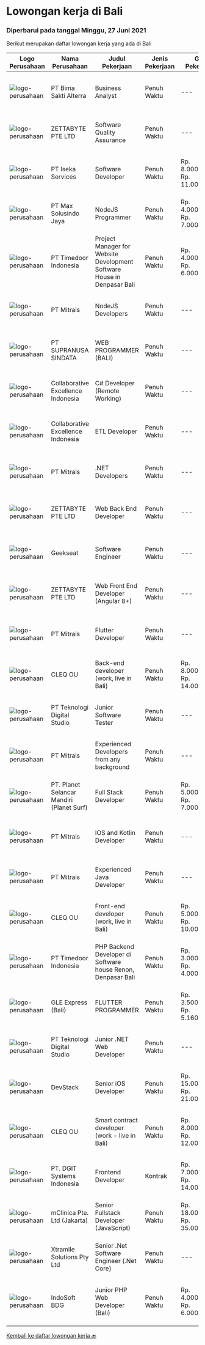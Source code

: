 
  # Lowongan kerja di Bali

  ### Diperbarui pada tanggal Minggu, 27 Juni 2021

  Berikut merupakan daftar lowongan kerja yang ada di Bali

  |Logo Perusahaan | Nama Perusahaan | Judul Pekerjaan | Jenis Pekerjaan | Gaji Pekerjaan | Lokasi | Deskripsi | Tanggal diunggah | Pranala |
  | -------------- | --------------- | --------------- | --------- | --------- | -------------- | ------- | ----------- | ----------- |
  |![logo-perusahaan](https://image-service-cdn.seek.com.au/3b449304b19b7a5909fe2d6166b69cb2e3dfc9ad/ee4dce1061f3f616224767ad58cb2fc751b8d2dc)|PT Bima Sakti Alterra|Business Analyst|Penuh Waktu|---|Denpasar|Job Description Conducting research and analysis necessary to providing recommendations to the management  Supporting identification of improvement...|Jumat, 25 Juni 2021|https://www.jobstreet.co.id/id/job/business-analyst-3557864?token=0~409f6c00-d8c3-4a28-a6f5-6e6ca2bc8f57&sectionRank=1&jobId=jobstreet-id-job-3557864|
|![logo-perusahaan](https://image-service-cdn.seek.com.au/a9ad8fdd00d66418bb5e9ec41ddbc2318ccec822/ee4dce1061f3f616224767ad58cb2fc751b8d2dc)|ZETTABYTE PTE LTD|Software Quality Assurance|Penuh Waktu|---|Yogyakarta|Company IntroductionZettabyte is a software development company that focuses on the education sector. We work together with our multicultural team...|Jumat, 25 Juni 2021|https://www.jobstreet.co.id/id/job/software-quality-assurance-3557457?token=0~409f6c00-d8c3-4a28-a6f5-6e6ca2bc8f57&sectionRank=2&jobId=jobstreet-id-job-3557457|
|![logo-perusahaan](https://image-service-cdn.seek.com.au/48f17f16a37d7ca19186c95222634d777fe9e0bf/ee4dce1061f3f616224767ad58cb2fc751b8d2dc)|PT Iseka Services|Software Developer|Penuh Waktu|Rp. 8.000.000-Rp. 11.000.000|Badung|PT Iseka Services is an exciting new technology provider whose main goal is to help companies of all sizes transfer to the Digital World utilising...|Sabtu, 26 Juni 2021|https://www.jobstreet.co.id/id/job/software-developer-3554415?token=0~409f6c00-d8c3-4a28-a6f5-6e6ca2bc8f57&sectionRank=3&jobId=jobstreet-id-job-3554415|
|![logo-perusahaan](https://image-service-cdn.seek.com.au/d528f747d71b6f25f37f0562919e21c80001cd02/ee4dce1061f3f616224767ad58cb2fc751b8d2dc)|PT Max Solusindo Jaya|NodeJS Programmer|Penuh Waktu|Rp. 4.000.000-Rp. 7.000.000|Bali|We are looking for a Node.js Developer to build and maintain functional web pages and applications.To be successful in this role, you should have...|Sabtu, 26 Juni 2021|https://www.jobstreet.co.id/id/job/nodejs-programmer-3558706?token=0~409f6c00-d8c3-4a28-a6f5-6e6ca2bc8f57&sectionRank=4&jobId=jobstreet-id-job-3558706|
|![logo-perusahaan](https://image-service-cdn.seek.com.au/9f2111bf08df94f0ea97d6b9f360a4952c081dc6/ee4dce1061f3f616224767ad58cb2fc751b8d2dc)|PT Timedoor Indonesia|Project Manager for Website Development Software House in Denpasar Bali|Penuh Waktu|Rp. 4.000.000-Rp. 6.000.000|Bali|If you want to grow up yourself, Timedoor is one of the best places for your career. Our team has come from various culture. We welcome young people...|Jumat, 25 Juni 2021|https://www.jobstreet.co.id/id/job/project-manager-for-website-development-software-house-in-denpasar-bali-3557393?token=0~409f6c00-d8c3-4a28-a6f5-6e6ca2bc8f57&sectionRank=5&jobId=jobstreet-id-job-3557393|
|![logo-perusahaan](https://image-service-cdn.seek.com.au/969b0c47f133a1e0155056a5d964c63953dd6304/ee4dce1061f3f616224767ad58cb2fc751b8d2dc)|PT Mitrais|NodeJS Developers|Penuh Waktu|---|Bali|Build your Career with Mitrais! We're urgently looking for experienced NodeJS Developers to be part of our team for an immediate start.Our client is a...|Jumat, 25 Juni 2021|https://www.jobstreet.co.id/id/job/nodejs-developers-3557891?token=0~409f6c00-d8c3-4a28-a6f5-6e6ca2bc8f57&sectionRank=6&jobId=jobstreet-id-job-3557891|
|![logo-perusahaan](https://image-service-cdn.seek.com.au/a50d942d1a834f67ed0f6529eed213256bc2fbab/ee4dce1061f3f616224767ad58cb2fc751b8d2dc)|PT SUPRANUSA SINDATA|WEB PROGRAMMER (BALI)|Penuh Waktu|---|Bali|Requirments : Minimal Pendidikan S1 Information Technology / Computer Science dengan minimal IPK 3.00 Pengalaman minimal 1 tahun dengan pemrograman...|Jumat, 25 Juni 2021|https://www.jobstreet.co.id/id/job/web-programmer-bali-3557667?token=0~409f6c00-d8c3-4a28-a6f5-6e6ca2bc8f57&sectionRank=7&jobId=jobstreet-id-job-3557667|
|![logo-perusahaan](https://image-service-cdn.seek.com.au/7145b1ba6bc0dbd678e2bf86d776dd2b1b9b81f6/ee4dce1061f3f616224767ad58cb2fc751b8d2dc)|Collaborative Excellence Indonesia|C# Developer (Remote Working)|Penuh Waktu|---|Jakarta Raya|Responsibilities: Design, coding, and testing of modules for various components of our product framework Capable of understanding and delivering...|Sabtu, 26 Juni 2021|https://www.jobstreet.co.id/id/job/c-developer-remote-working-3559614?token=0~409f6c00-d8c3-4a28-a6f5-6e6ca2bc8f57&sectionRank=8&jobId=jobstreet-id-job-3559614|
|![logo-perusahaan](https://image-service-cdn.seek.com.au/7145b1ba6bc0dbd678e2bf86d776dd2b1b9b81f6/ee4dce1061f3f616224767ad58cb2fc751b8d2dc)|Collaborative Excellence Indonesia|ETL Developer|Penuh Waktu|---|Bali|Job Description Developing database objects and creates and automate ETL processes Develop and execute database queries and conduct analysis Provides...|Sabtu, 26 Juni 2021|https://www.jobstreet.co.id/id/job/etl-developer-3559613?token=0~409f6c00-d8c3-4a28-a6f5-6e6ca2bc8f57&sectionRank=9&jobId=jobstreet-id-job-3559613|
|![logo-perusahaan](https://image-service-cdn.seek.com.au/969b0c47f133a1e0155056a5d964c63953dd6304/ee4dce1061f3f616224767ad58cb2fc751b8d2dc)|PT Mitrais|.NET Developers|Penuh Waktu|---|Denpasar|Build your Career with Mitrais !  We're looking for experienced .NET Software Engineers to be part of our team.  What will you be doing ?  Coding high...|Jumat, 25 Juni 2021|https://www.jobstreet.co.id/id/job/net-developers-3558271?token=0~409f6c00-d8c3-4a28-a6f5-6e6ca2bc8f57&sectionRank=10&jobId=jobstreet-id-job-3558271|
|![logo-perusahaan](https://image-service-cdn.seek.com.au/a9ad8fdd00d66418bb5e9ec41ddbc2318ccec822/ee4dce1061f3f616224767ad58cb2fc751b8d2dc)|ZETTABYTE PTE LTD|Web Back End Developer|Penuh Waktu|---|Yogyakarta|Company IntroductionZettabyte is a software development company that focuses on the education sector. We work together with our multicultural team...|Jumat, 25 Juni 2021|https://www.jobstreet.co.id/id/job/web-back-end-developer-3557501?token=0~409f6c00-d8c3-4a28-a6f5-6e6ca2bc8f57&sectionRank=11&jobId=jobstreet-id-job-3557501|
|![logo-perusahaan](https://image-service-cdn.seek.com.au/a94166d692fda70a364e9d5191d7ced8a65f1597/ee4dce1061f3f616224767ad58cb2fc751b8d2dc)|Geekseat|Software Engineer|Penuh Waktu|---|Denpasar|Have a seat with us! We are currently looking for an experienced Software Engineer to join our Awesome Engineering Team at our offices in Bali or...|Sabtu, 26 Juni 2021|https://www.jobstreet.co.id/id/job/software-engineer-3558922?token=0~409f6c00-d8c3-4a28-a6f5-6e6ca2bc8f57&sectionRank=12&jobId=jobstreet-id-job-3558922|
|![logo-perusahaan](https://image-service-cdn.seek.com.au/a9ad8fdd00d66418bb5e9ec41ddbc2318ccec822/ee4dce1061f3f616224767ad58cb2fc751b8d2dc)|ZETTABYTE PTE LTD|Web Front End Developer (Angular 8+)|Penuh Waktu|---|Yogyakarta|Company IntroductionZettabyte is a software development company that focuses on the education sector. We work together with our multicultural team...|Jumat, 25 Juni 2021|https://www.jobstreet.co.id/id/job/web-front-end-developer-angular-8-3557436?token=0~409f6c00-d8c3-4a28-a6f5-6e6ca2bc8f57&sectionRank=13&jobId=jobstreet-id-job-3557436|
|![logo-perusahaan](https://image-service-cdn.seek.com.au/969b0c47f133a1e0155056a5d964c63953dd6304/ee4dce1061f3f616224767ad58cb2fc751b8d2dc)|PT Mitrais|Flutter Developer|Penuh Waktu|---|Bali|Build your Career with Mitrais !  We're looking for experienced Flutter Developer to be part of our team. What will you be doing?  Liase with...|Jumat, 25 Juni 2021|https://www.jobstreet.co.id/id/job/flutter-developer-3557895?token=0~409f6c00-d8c3-4a28-a6f5-6e6ca2bc8f57&sectionRank=14&jobId=jobstreet-id-job-3557895|
|![logo-perusahaan](https://image-service-cdn.seek.com.au/83f6c0a379be672bd3733ebae34ee48ae48afc54/ee4dce1061f3f616224767ad58cb2fc751b8d2dc)|CLEQ OU|Back-end developer (work, live in Bali)|Penuh Waktu|Rp. 8.000.000-Rp. 14.000.000|Badung|About ItsavirusItsavirus is a software company with offices in Bali, Singapore and Amsterdam. With a relative small group of people, we work on great...|Kamis, 24 Juni 2021|https://www.jobstreet.co.id/id/job/back-end-developer-work-live-in-bali-3564676?token=0~409f6c00-d8c3-4a28-a6f5-6e6ca2bc8f57&sectionRank=15&jobId=jobstreet-id-job-3564676|
|![logo-perusahaan](https://image-service-cdn.seek.com.au/2c8f060e5cc9c764aa1c8c5e93e0ea44df35bf63/ee4dce1061f3f616224767ad58cb2fc751b8d2dc)|PT Teknologi Digital Studio|Junior Software Tester|Penuh Waktu|---|Denpasar|Job Descriptions Performs functional testing for applications and write test reports following company's standard Reports any defects found during the...|Rabu, 23 Juni 2021|https://www.jobstreet.co.id/id/job/junior-software-tester-3555740?token=0~409f6c00-d8c3-4a28-a6f5-6e6ca2bc8f57&sectionRank=16&jobId=jobstreet-id-job-3555740|
|![logo-perusahaan](https://image-service-cdn.seek.com.au/969b0c47f133a1e0155056a5d964c63953dd6304/ee4dce1061f3f616224767ad58cb2fc751b8d2dc)|PT Mitrais|Experienced Developers from any background|Penuh Waktu|---|Bali|Build your Career with Mitrais !  We're looking for experienced Software Engineers from any background to be part of our team.  What will you...|Jumat, 25 Juni 2021|https://www.jobstreet.co.id/id/job/experienced-developers-from-any-background-3557897?token=0~409f6c00-d8c3-4a28-a6f5-6e6ca2bc8f57&sectionRank=17&jobId=jobstreet-id-job-3557897|
|![logo-perusahaan](https://image-service-cdn.seek.com.au/9a17f6158932b294e24ba264a1e5b00bc07424ec/ee4dce1061f3f616224767ad58cb2fc751b8d2dc)|PT. Planet Selancar Mandiri (Planet Surf)|Full Stack Developer|Penuh Waktu|Rp. 5.000.000-Rp. 7.000.000|Badung|Requirements: Bachelor of Computer Science/Information System Minimum 20 years old and maximum 30 years old Good analytical &amp; logical thinking...|Jumat, 25 Juni 2021|https://www.jobstreet.co.id/id/job/full-stack-developer-3558225?token=0~409f6c00-d8c3-4a28-a6f5-6e6ca2bc8f57&sectionRank=18&jobId=jobstreet-id-job-3558225|
|![logo-perusahaan](https://image-service-cdn.seek.com.au/969b0c47f133a1e0155056a5d964c63953dd6304/ee4dce1061f3f616224767ad58cb2fc751b8d2dc)|PT Mitrais|IOS and Kotlin Developer|Penuh Waktu|---|Bali|Build your Career with Mitrais !  We're looking for experienced iOS and Kotlin Developer to be part of our team. What will you be doing?  Liase with...|Kamis, 24 Juni 2021|https://www.jobstreet.co.id/id/job/ios-and-kotlin-developer-3551261?token=0~409f6c00-d8c3-4a28-a6f5-6e6ca2bc8f57&sectionRank=19&jobId=jobstreet-id-job-3551261|
|![logo-perusahaan](https://image-service-cdn.seek.com.au/969b0c47f133a1e0155056a5d964c63953dd6304/ee4dce1061f3f616224767ad58cb2fc751b8d2dc)|PT Mitrais|Experienced Java Developer|Penuh Waktu|---|Bali|Build your Career with Mitrais!  We have clients who are urgently looking for Experienced Java developers for an immediate start. What will you be...|Jumat, 25 Juni 2021|https://www.jobstreet.co.id/id/job/experienced-java-developer-3557892?token=0~409f6c00-d8c3-4a28-a6f5-6e6ca2bc8f57&sectionRank=20&jobId=jobstreet-id-job-3557892|
|![logo-perusahaan](https://image-service-cdn.seek.com.au/83f6c0a379be672bd3733ebae34ee48ae48afc54/ee4dce1061f3f616224767ad58cb2fc751b8d2dc)|CLEQ OU|Front-end developer (work, live in Bali)|Penuh Waktu|Rp. 5.000.000-Rp. 10.000.000|Badung|About ItsavirusItsavirus is a software company with offices in Bali, Singapore and Amsterdam. With a relative small group of people, we work on great...|Rabu, 23 Juni 2021|https://www.jobstreet.co.id/id/job/front-end-developer-work-live-in-bali-3550422?token=0~409f6c00-d8c3-4a28-a6f5-6e6ca2bc8f57&sectionRank=21&jobId=jobstreet-id-job-3550422|
|![logo-perusahaan](https://image-service-cdn.seek.com.au/9f2111bf08df94f0ea97d6b9f360a4952c081dc6/ee4dce1061f3f616224767ad58cb2fc751b8d2dc)|PT Timedoor Indonesia|PHP Backend Developer di Software house Renon, Denpasar Bali|Penuh Waktu|Rp. 3.000.000-Rp. 4.000.000|Denpasar|If you want to grow up your self, Timedoor is one of the best places to start your career. Our team comes from various cultures. We welcome young...|Rabu, 23 Juni 2021|https://www.jobstreet.co.id/id/job/php-backend-developer-di-software-house-renon-denpasar-bali-3563447?token=0~409f6c00-d8c3-4a28-a6f5-6e6ca2bc8f57&sectionRank=22&jobId=jobstreet-id-job-3563447|
|![logo-perusahaan](https://image-service-cdn.seek.com.au/124483f5314cd26140cfd756b818348315ab35a7/ee4dce1061f3f616224767ad58cb2fc751b8d2dc)|GLE Express (Bali)|FLUTTER PROGRAMMER|Penuh Waktu|Rp. 3.500.000-Rp. 5.160.000|Denpasar|Sebagai Flutter Programmer setiap hari akan telibat secara langsung dalam proses pengembangan Aplikasi Mobile kami. Merancang dan mengembangkan...|Rabu, 23 Juni 2021|https://www.jobstreet.co.id/id/job/flutter-programmer-3563693?token=0~409f6c00-d8c3-4a28-a6f5-6e6ca2bc8f57&sectionRank=23&jobId=jobstreet-id-job-3563693|
|![logo-perusahaan](https://image-service-cdn.seek.com.au/2c8f060e5cc9c764aa1c8c5e93e0ea44df35bf63/ee4dce1061f3f616224767ad58cb2fc751b8d2dc)|PT Teknologi Digital Studio|Junior .NET Web Developer|Penuh Waktu|---|Denpasar|Roles and Responsibilities You will be working in a SCRUM team consisting of multiple roles such as PO, Developers, QA, and BA to develop cutting edge...|Rabu, 23 Juni 2021|https://www.jobstreet.co.id/id/job/junior-net-web-developer-3555759?token=0~409f6c00-d8c3-4a28-a6f5-6e6ca2bc8f57&sectionRank=24&jobId=jobstreet-id-job-3555759|
|![logo-perusahaan](https://image-service-cdn.seek.com.au/074f2081cc42a722643e36313941760f758e7c3b/ee4dce1061f3f616224767ad58cb2fc751b8d2dc)|DevStack|Senior iOS Developer|Penuh Waktu|Rp. 15.000.000-Rp. 21.000.000|Denpasar|We are looking for exceptional and experienced Senior iOS Developer to join our team in Bandung or Bali General requirement At least Bachelor degree...|Kamis, 24 Juni 2021|https://www.jobstreet.co.id/id/job/senior-ios-developer-3556366?token=0~409f6c00-d8c3-4a28-a6f5-6e6ca2bc8f57&sectionRank=25&jobId=jobstreet-id-job-3556366|
|![logo-perusahaan](https://image-service-cdn.seek.com.au/83f6c0a379be672bd3733ebae34ee48ae48afc54/ee4dce1061f3f616224767ad58cb2fc751b8d2dc)|CLEQ OU|Smart contract developer (work - live in Bali)|Penuh Waktu|Rp. 8.000.000-Rp. 12.000.000|Badung|About ItsavirusItsavirus is a software company with offices in Bali, Singapore and Amsterdam. We work on great projects that have a positive impact...|Rabu, 23 Juni 2021|https://www.jobstreet.co.id/id/job/smart-contract-developer-work-live-in-bali-3550401?token=0~409f6c00-d8c3-4a28-a6f5-6e6ca2bc8f57&sectionRank=26&jobId=jobstreet-id-job-3550401|
|![logo-perusahaan](https://image-service-cdn.seek.com.au/e93bc75036be941b9c3ff3a55670cb236457b0c4/ee4dce1061f3f616224767ad58cb2fc751b8d2dc)|PT. DGIT Systems Indonesia|Frontend Developer|Kontrak|Rp. 7.000.000-Rp. 14.000.000|Bali|We are looking for a contract based talented developer to join an experienced team of front-end engineers working on our flagship product Telflow, a...|Rabu, 23 Juni 2021|https://www.jobstreet.co.id/id/job/frontend-developer-3564205?token=0~409f6c00-d8c3-4a28-a6f5-6e6ca2bc8f57&sectionRank=27&jobId=jobstreet-id-job-3564205|
|![logo-perusahaan](https://image-service-cdn.seek.com.au/7665bb5bd589f085f653b36d2f3cbccaf93e5953/ee4dce1061f3f616224767ad58cb2fc751b8d2dc)|mClinica Pte. Ltd (Jakarta)|Senior Fullstack Developer (JavaScript)|Penuh Waktu|Rp. 18.000.000-Rp. 35.000.000|Bali|mClinica is hiring for a Senior Fullstack Developer to serve our clients in Southeast Asia and support our growth regionally and globally. We are...|Rabu, 23 Juni 2021|https://www.jobstreet.co.id/id/job/senior-fullstack-developer-javascript-3555534?token=0~409f6c00-d8c3-4a28-a6f5-6e6ca2bc8f57&sectionRank=28&jobId=jobstreet-id-job-3555534|
|![logo-perusahaan](https://image-service-cdn.seek.com.au/886dbb766c5bd832cea6f1bb5b5374b094ca8917/ee4dce1061f3f616224767ad58cb2fc751b8d2dc)|Xtramile Solutions Pty Ltd|Senior .Net Software Engineer (.Net Core)|Penuh Waktu|---|Bali|Innovative job opportunity offering a high salary package, attractive bonus remuneration and full remote working arrangement.This role will help...|Senin, 21 Juni 2021|https://www.jobstreet.co.id/id/job/senior-net-software-engineer-net-core-3562244?token=0~409f6c00-d8c3-4a28-a6f5-6e6ca2bc8f57&sectionRank=29&jobId=jobstreet-id-job-3562244|
|![logo-perusahaan](https://image-service-cdn.seek.com.au/17428c8b49b1d3c23dc8ef96eed550ffcf971e54/ee4dce1061f3f616224767ad58cb2fc751b8d2dc)|IndoSoft BDG|Junior PHP Web Developer (Bali)|Penuh Waktu|Rp. 4.000.000-Rp. 6.000.000|Kuta|Kami IndoSoft sedang mencari Junior PHP Web Developer.  Requirements  Lulusan Diploma / S1 Strong in english Pengalaman minimal 1 tahun di bidang PHP...|Senin, 21 Juni 2021|https://www.jobstreet.co.id/id/job/junior-php-web-developer-bali-3548038?token=0~409f6c00-d8c3-4a28-a6f5-6e6ca2bc8f57&sectionRank=30&jobId=jobstreet-id-job-3548038|


  [Kembali ke daftar lowongan kerja 🔙](../README.md#daftar-lowongan-kerja)
  